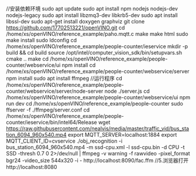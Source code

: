 //安装依赖环境
sudo apt update
sudo apt install npm nodejs nodejs-dev nodejs-legacy
sudo apt install libzmq3-dev libkrb5-dev
sudo apt install libssl-dev
sudo apt-get install doxygen graphviz
git clone https://github.com/17702513221/openVINO.git
cd /home/xs/openVINO/reference_example/paho.mqtt.c
make
make html
sudo make install
sudo ldconfig
cd /home/xs/openVINO/reference_example/people-counter/ieservice
mkdir -p build && cd build
source /opt/intel/computer_vision_sdk/bin/setupvars.sh
cmake ..
make
cd /home/xs/openVINO/reference_example/people-counter/webservice/ui
npm install
cd /home/xs/openVINO/reference_example/people-counter/webservice/server
npm install
sudo apt install ffmpeg
//运行程序
cd /home/xs/openVINO/reference_example/people-counter/webservice/server/node-server
node ./server.js
cd /home/xs/openVINO/reference_example/people-counter/webservice/ui
npm run dev
cd /home/xs/openVINO/reference_example/people-counter
sudo ffserver -f ./ffmpeg/server.conf
cd /home/xs/openVINO/reference_example/people-counter/ieservice/bin/intel64/Release
wget https://raw.githubusercontent.com/nealvis/media/master/traffic_vid/bus_station_6094_960x540.mp4
export MQTT_SERVER=localhost:1884
export MQTT_CLIENT_ID=cvservice
./obj_recognition -i bus_station_6094_960x540.mp4 -m ssd-cpu.xml -l  ssd-cpu.bin -d CPU -t SSD -thresh 0.7 0 2>/dev/null | ffmpeg -v warning -f rawvideo -pixel_format bgr24 -video_size 544x320 -i - http://localhost:8090/fac.ffm
//5.浏览器打开
http://localhost:8080
